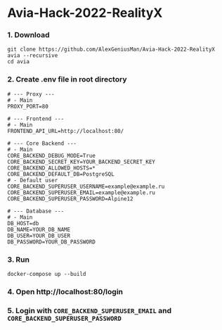 # Avia-Hack-2022-RealityX

### 1. Download

```
git clone https://github.com/AlexGeniusMan/Avia-Hack-2022-RealityX avia --recursive
cd avia
```

### 2. Create .env file in root directory

```
# --- Proxy ---
# - Main
PROXY_PORT=80

# --- Frontend ---
# - Main
FRONTEND_API_URL=http://localhost:80/

# --- Core Backend ---
# - Main
CORE_BACKEND_DEBUG_MODE=True
CORE_BACKEND_SECRET_KEY=YOUR_BACKEND_SECRET_KEY
CORE_BACKEND_ALLOWED_HOSTS=*
CORE_BACKEND_DEFAULT_DB=PostgreSQL
# - Default user
CORE_BACKEND_SUPERUSER_USERNAME=example@example.ru
CORE_BACKEND_SUPERUSER_EMAIL=example@example.ru
CORE_BACKEND_SUPERUSER_PASSWORD=Alpine12

# --- Database ---
# - Main
DB_HOST=db
DB_NAME=YOUR_DB_NAME
DB_USER=YOUR_DB_USER
DB_PASSWORD=YOUR_DB_PASSWORD

```

### 3. Run

```
docker-compose up --build
```

### 4. Open http://localhost:80/login

### 5. Login with `CORE_BACKEND_SUPERUSER_EMAIL` and `CORE_BACKEND_SUPERUSER_PASSWORD`